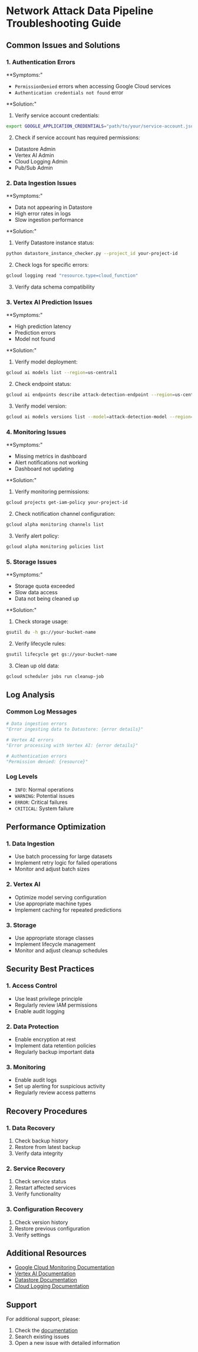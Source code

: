 # Network Attack Data Pipeline Troubleshooting Guide

## Common Issues and Solutions

### 1. Authentication Errors
**Symptoms:"
- `PermissionDenied` errors when accessing Google Cloud services
- `Authentication credentials not found` error

**Solution:"
1. Verify service account credentials:
```bash
export GOOGLE_APPLICATION_CREDENTIALS="path/to/your/service-account.json"
```
2. Check if service account has required permissions:
- Datastore Admin
- Vertex AI Admin
- Cloud Logging Admin
- Pub/Sub Admin

### 2. Data Ingestion Issues
**Symptoms:"
- Data not appearing in Datastore
- High error rates in logs
- Slow ingestion performance

**Solution:"
1. Verify Datastore instance status:
```bash
python datastore_instance_checker.py --project_id your-project-id
```
2. Check logs for specific errors:
```bash
gcloud logging read "resource.type=cloud_function"
```
3. Verify data schema compatibility

### 3. Vertex AI Prediction Issues
**Symptoms:"
- High prediction latency
- Prediction errors
- Model not found

**Solution:"
1. Verify model deployment:
```bash
gcloud ai models list --region=us-central1
```
2. Check endpoint status:
```bash
gcloud ai endpoints describe attack-detection-endpoint --region=us-central1
```
3. Verify model version:
```bash
gcloud ai models versions list --model=attack-detection-model --region=us-central1
```

### 4. Monitoring Issues
**Symptoms:"
- Missing metrics in dashboard
- Alert notifications not working
- Dashboard not updating

**Solution:"
1. Verify monitoring permissions:
```bash
gcloud projects get-iam-policy your-project-id
```
2. Check notification channel configuration:
```bash
gcloud alpha monitoring channels list
```
3. Verify alert policy:
```bash
gcloud alpha monitoring policies list
```

### 5. Storage Issues
**Symptoms:"
- Storage quota exceeded
- Slow data access
- Data not being cleaned up

**Solution:"
1. Check storage usage:
```bash
gsutil du -h gs://your-bucket-name
```
2. Verify lifecycle rules:
```bash
gsutil lifecycle get gs://your-bucket-name
```
3. Clean up old data:
```bash
gcloud scheduler jobs run cleanup-job
```

## Log Analysis

### Common Log Messages
```python
# Data ingestion errors
"Error ingesting data to Datastore: {error details}"

# Vertex AI errors
"Error processing with Vertex AI: {error details}"

# Authentication errors
"Permission denied: {resource}"
```

### Log Levels
- `INFO`: Normal operations
- `WARNING`: Potential issues
- `ERROR`: Critical failures
- `CRITICAL`: System failure

## Performance Optimization

### 1. Data Ingestion
- Use batch processing for large datasets
- Implement retry logic for failed operations
- Monitor and adjust batch sizes

### 2. Vertex AI
- Optimize model serving configuration
- Use appropriate machine types
- Implement caching for repeated predictions

### 3. Storage
- Use appropriate storage classes
- Implement lifecycle management
- Monitor and adjust cleanup schedules

## Security Best Practices

### 1. Access Control
- Use least privilege principle
- Regularly review IAM permissions
- Enable audit logging

### 2. Data Protection
- Enable encryption at rest
- Implement data retention policies
- Regularly backup important data

### 3. Monitoring
- Enable audit logs
- Set up alerting for suspicious activity
- Regularly review access patterns

## Recovery Procedures

### 1. Data Recovery
1. Check backup history
2. Restore from latest backup
3. Verify data integrity

### 2. Service Recovery
1. Check service status
2. Restart affected services
3. Verify functionality

### 3. Configuration Recovery
1. Check version history
2. Restore previous configuration
3. Verify settings

## Additional Resources

- [Google Cloud Monitoring Documentation](https://cloud.google.com/monitoring)
- [Vertex AI Documentation](https://cloud.google.com/vertex-ai)
- [Datastore Documentation](https://cloud.google.com/datastore)
- [Cloud Logging Documentation](https://cloud.google.com/logging)

## Support

For additional support, please:
1. Check the [documentation](./documentation.md)
2. Search existing issues
3. Open a new issue with detailed information
